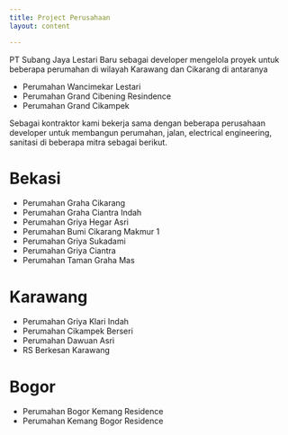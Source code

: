 ```yaml
---
title: Project Perusahaan
layout: content

---
```


PT Subang Jaya Lestari Baru sebagai developer mengelola proyek untuk beberapa perumahan di wilayah Karawang dan Cikarang di antaranya

* Perumahan Wancimekar Lestari
* Perumahan Grand Cibening Resindence
* Perumahan Grand Cikampek

Sebagai kontraktor kami bekerja sama dengan beberapa perusahaan developer untuk membangun perumahan, jalan, electrical engineering, sanitasi di beberapa mitra sebagai berikut.

# Bekasi

* Perumahan Graha Cikarang
* Perumahan Graha Ciantra Indah
* Perumahan Griya Hegar Asri
* Perumahan Bumi Cikarang Makmur 1
* Perumahan Griya Sukadami
* Perumahan Griya Ciantra
* Perumahan Taman Graha Mas

# Karawang

* Perumahan Griya Klari Indah
* Perumahan Cikampek Berseri
* Perumahan Dawuan Asri
* RS Berkesan Karawang

# Bogor 

* Perumahan Bogor Kemang Residence
* Perumahan Kemang Bogor Residence